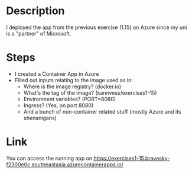 # Description

I deployed the app from the previous exercise (1.15) on Azure since my uni is a "partner" of Microsoft.

# Steps

- I created a Container App in Azure
- Filled out inputs relating to the image used as in:
  - Where is the image registry? (docker.io)
  - What's the tag of the image? (kannvess/exercises1-15)
  - Environment variables? (PORT=8080)
  - Ingress? (Yes, on port 8080)
  - And a bunch of non-container related stuff (mostly Azure and its shenanigans)

# Link

You can access the running app on https://exercises1-15.bravesky-f2300e0c.southeastasia.azurecontainerapps.io/
